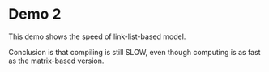 Demo 2
====
This demo shows the speed of link-list-based model.

Conclusion is that compiling is still SLOW, even though computing is as fast as the matrix-based version.